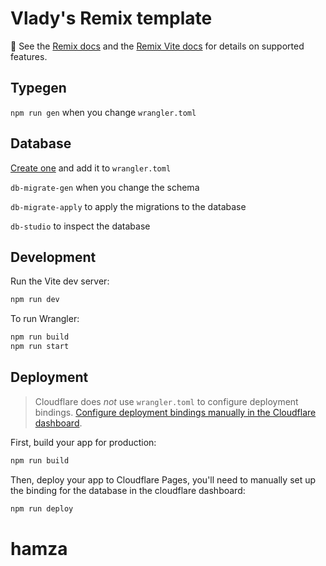 # Vlady's Remix template

📖 See the [Remix docs](https://remix.run/docs) and the [Remix Vite docs](https://remix.run/docs/en/main/future/vite) for details on supported features.

## Typegen

`npm run gen` when you change `wrangler.toml`

## Database

[Create one](https://developers.cloudflare.com/d1/get-started/#3-create-a-database) and add it to `wrangler.toml`

`db-migrate-gen` when you change the schema

`db-migrate-apply` to apply the migrations to the database

`db-studio` to inspect the database

## Development

Run the Vite dev server:

```sh
npm run dev
```

To run Wrangler:

```sh
npm run build
npm run start
```

## Deployment

> Cloudflare does _not_ use `wrangler.toml` to configure deployment bindings.
> [Configure deployment bindings manually in the Cloudflare dashboard][bindings].

First, build your app for production:

```sh
npm run build
```

Then, deploy your app to Cloudflare Pages, you'll need to manually set up the binding for the database in the cloudflare dashboard:

```sh
npm run deploy
```

[bindings]: https://developers.cloudflare.com/pages/functions/bindings/
# hamza
